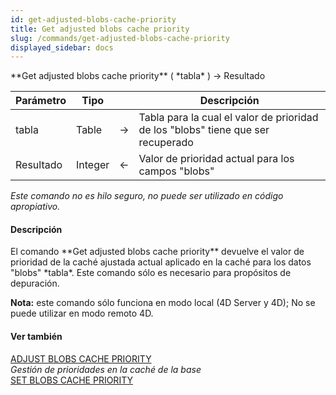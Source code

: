 ```yaml
---
id: get-adjusted-blobs-cache-priority
title: Get adjusted blobs cache priority
slug: /commands/get-adjusted-blobs-cache-priority
displayed_sidebar: docs
---
```


<!--REF #_command_.Get adjusted blobs cache priority.Syntax-->**Get adjusted blobs cache priority** ( *tabla* ) -> Resultado<!-- END REF-->
<!--REF #_command_.Get adjusted blobs cache priority.Params-->
| Parámetro | Tipo |  | Descripción |
| --- | --- | --- | --- |
| tabla | Table | &#8594;  | Tabla para la cual el valor de prioridad de los "blobs" tiene que ser recuperado |
| Resultado | Integer | &#8592; | Valor de prioridad actual para los campos "blobs" |

<!-- END REF-->

*Este comando no es hilo seguro, no puede ser utilizado en código apropiativo.*


#### Descripción 

<!--REF #_command_.Get adjusted blobs cache priority.Summary-->El comando **Get adjusted blobs cache priority** devuelve el valor de prioridad de la caché ajustada actual aplicado en la caché para los datos "blobs" *tabla*.<!-- END REF--> Este comando sólo es necesario para propósitos de depuración. 

**Nota:** este comando sólo funciona en modo local (4D Server y 4D); No se puede utilizar en modo remoto 4D.

#### Ver también 

[ADJUST BLOBS CACHE PRIORITY](adjust-blobs-cache-priority.md)  
*Gestión de prioridades en la caché de la base*  
[SET BLOBS CACHE PRIORITY](set-blobs-cache-priority.md)  
